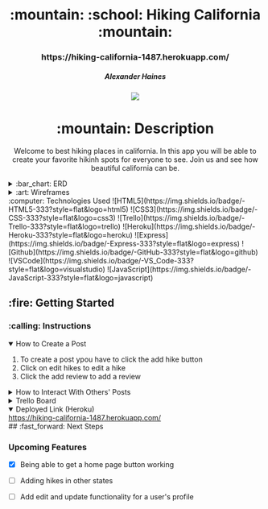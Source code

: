 <div align="center">
<h1>
:mountain: :school: Hiking California :mountain:
</h1>

<h3>https://hiking-california-1487.herokuapp.com/</h3>

<h5>Alexander Haines</h5>

<a href="https://www.linkedin.com/in/alexander-haines-9a9956238/" target="_blank">
<img
  src="https://img.shields.io/badge/-@username-blue?style=flat&logo=Linkedin&logoColor=white"
/>
</a>

<h1>:mountain: Description</h1>

<p>
Welcome to best hiking places in california. In this app you will be able to create your favorite hikinh spots for everyone to see. Join us and see how beautiful california can be.
</p>

</div>

<details>
  <summary>:bar_chart: ERD</summary>

| Description  | Screenshot |
| :----------: | ---------- |
| <h3>ERD</h3> | <img       |

    src="https://i.imgur.com/zIDW6zY.jpg"
    width="700"

/>

</details>

<details>
  <summary>:art: Wireframes</summary>

   <h3 align="center">Home page</h3> | <img
    src="https://i.imgur.com/pSQxHyP.png"
    width="700"
  />

   <h3 align="center">All Hikes page</h3> | <img
    src="https://i.imgur.com/iIzY7yD.png"
    width="700"
  /> 
</details>
 :computer: Technologies Used
 ![HTML5](https://img.shields.io/badge/-HTML5-333?style=flat&logo=html5)
![CSS3](https://img.shields.io/badge/-CSS-333?style=flat&logo=css3)
![Trello](https://img.shields.io/badge/-Trello-333?style=flat&logo=trello)
![Heroku](https://img.shields.io/badge/-Heroku-333?style=flat&logo=heroku)
![Express](https://img.shields.io/badge/-Express-333?style=flat&logo=express)
![Github](https://img.shields.io/badge/-GitHub-333?style=flat&logo=github)
![VSCode](https://img.shields.io/badge/-VS_Code-333?style=flat&logo=visualstudio)
![JavaScript](https://img.shields.io/badge/-JavaScript-333?style=flat&logo=javascript)
<h2>:fire: Getting Started</h2>

<h3>:calling: Instructions</h3>
<details open>
  <summary>How to Create a Post</summary>
  <ol>
    <li>
      To create a post ypou have to click the add hike button
    </li>
    <li>
     Click on edit hikes to edit a hike
    </li>
    <li>Click the add review to add a review</li>
  </ol>
</details>

<details>
  <summary>How to Interact With Others' Posts</summary>
  <ol>
    <li>
      Posts may be "liked" or "disliked" by clicking on the thumbs up or down
      button on their card.
    </li>
    <li>
      To reveal the author of a post, hover over the "Who could it possibly be?"
      button.
    </li>
    <li>
      To see more posts by the same user, click on the revealed username and
      profile picture.
    </li>
  </ol>
</details>

<details>
  <h3>:link: Links</h3>
  <summary>Trello Board</summary>
  <a href="https://trello.com/b/2DZgcoYD/p2"
    >https://trello.com/b/2DZgcoYD/p2</a>
</details>

<details open>
  <summary>Deployed Link (Heroku)</summary>
  <a href="https://hiking-california-1487.herokuapp.com/"
    >https://hiking-california-1487.herokuapp.com/</a>
</details>
## :fast_forward: Next Steps

### Upcoming Features

- [x] Being able to get a home page button working

- [ ] Adding hikes in other states

- [ ] Add edit and update functionality for a user's profile
